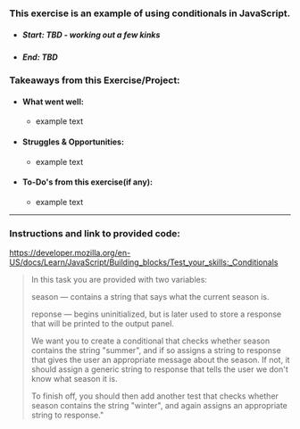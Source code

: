 <!-- Exercise title -->
### This exercise is an example of using conditionals in JavaScript.

<!-- Dates  -->
* ##### Start: TBD - working out a few kinks 
* ##### End: TBD

<!-- Takeaways -->
### Takeaways from this Exercise/Project:

- #### **What went well:**
  * example text 

- #### **Struggles & Opportunities:**
  * example text 

- #### **To-Do's from this exercise(if any):**
  * example text 



---
<!-- Intruction / link to content -->
### Instructions and link to provided code: 

https://developer.mozilla.org/en-US/docs/Learn/JavaScript/Building_blocks/Test_your_skills:_Conditionals

>    In this task you are provided with two variables:
> 
>   season — contains a string that says what the current season is.
> 
  > reponse — begins uninitialized, but is later used to store a response that will be printed to the output panel.
> 
  > We want you to create a conditional that checks whether season contains the string "summer", and if so assigns a string to response that gives the user an appropriate message about the season. If not, it should assign a generic string to response that tells the user we don't know what season it is.
> 
  > To finish off, you should then add another test that checks whether season contains the string "winter", and again assigns an appropriate string to response."
